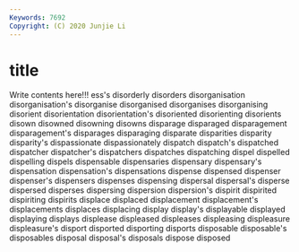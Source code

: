 ```yaml
---
Keywords: 7692
Copyright: (C) 2020 Junjie Li
---
```


# title

Write contents here!!!
ess's 
disorderly 
disorders 
disorganisation 
disorganisation's 
disorganise 
disorganised
disorganises 
disorganising 
disorient 
disorientation 
disorientation's 
disoriented 
disorienting 
disorients 
disown 
disowned
disowning 
disowns 
disparage 
disparaged 
disparagement 
disparagement's 
disparages 
disparaging 
disparate 
disparities
disparity 
disparity's 
dispassionate 
dispassionately 
dispatch 
dispatch's 
dispatched 
dispatcher 
dispatcher's 
dispatchers
dispatches 
dispatching 
dispel 
dispelled 
dispelling 
dispels 
dispensable 
dispensaries 
dispensary 
dispensary's
dispensation 
dispensation's 
dispensations 
dispense 
dispensed 
dispenser 
dispenser's 
dispensers 
dispenses 
dispensing
dispersal 
dispersal's 
disperse 
dispersed 
disperses 
dispersing 
dispersion 
dispersion's 
dispirit 
dispirited
dispiriting 
dispirits 
displace 
displaced 
displacement 
displacement's 
displacements 
displaces 
displacing 
display
display's 
displayable 
displayed 
displaying 
displays 
displease 
displeased 
displeases 
displeasing 
displeasure
displeasure's 
disport 
disported 
disporting 
disports 
disposable 
disposable's 
disposables 
disposal 
disposal's
disposals 
dispose 
disposed 
